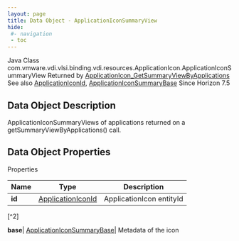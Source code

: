 ```yaml
---
layout: page
title: Data Object - ApplicationIconSummaryView
hide:
 #- navigation
 - toc
---
```






Java Class
    com.vmware.vdi.vlsi.binding.vdi.resources.ApplicationIcon.ApplicationIconSummaryView
Returned by
     [ApplicationIcon_GetSummaryViewByApplications](vdi.resources.ApplicationIcon.md#getSummaryViewByApplications)
See also
     [ApplicationIconId](vdi.entity.ApplicationIconId.md), [ApplicationIconSummaryBase](vdi.resources.ApplicationIcon.ApplicationIconSummaryBase.md)
Since 
    Horizon 7.5

## Data Object Description 

ApplicationIconSummaryViews of applications returned on a getSummaryViewByApplications() call. 

## Data Object Properties

Properties

Name |  Type |  Description   
---|---|---  
**id**| [ApplicationIconId](vdi.entity.ApplicationIconId.md)|  ApplicationIcon entityId   


[^2]

  
**base**| [ApplicationIconSummaryBase](vdi.resources.ApplicationIcon.ApplicationIconSummaryBase.md)|  Metadata of the icon   
  
  

  

